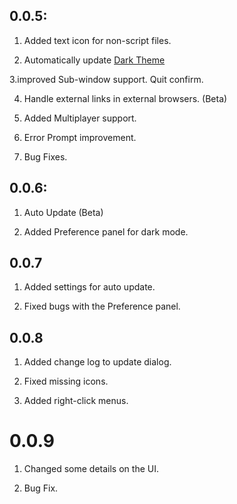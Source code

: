 ## 0.0.5:

1. Added text icon for non-script files.

2. Automatically update [Dark Theme](https://darktheme.tk)

3.improved Sub-window support. Quit confirm.

4. Handle external links in external browsers. (Beta)

5. Added Multiplayer support.

6. Error Prompt improvement.

7. Bug Fixes.

## 0.0.6:

1. Auto Update (Beta)

2. Added Preference panel for dark mode.

## 0.0.7

1. Added settings for auto update.

2. Fixed bugs with the Preference panel.

## 0.0.8

1. Added change log to update dialog.

2. Fixed missing icons.

3. Added right-click menus.

# 0.0.9

1. Changed some details on the UI.
   
2. Bug Fix.
